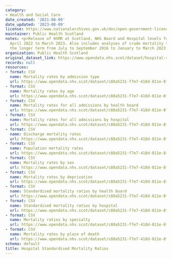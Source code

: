 ```yaml
---
category:
- Health and Social Care
date_created: '2021-08-09'
date_updated: '2023-08-09'
license: https://www.nationalarchives.gov.uk/doc/open-government-licence/version/3/
maintainer: Public Health Scotland
notes: <p>Release of HSMR at Scotland, NHS Board and Hospital levels for the period
  April 2022 to March 2023. Also includes analyses of crude mortality trends over
  the longer term from July to September 2016 to January to March 2023.</p>
organization: Public Health Scotland
original_dataset_link: https://www.opendata.nhs.scot/dataset/hospital-standardised-mortality-ratios
records: null
resources:
- format: CSV
  name: Mortality rates by admission type
  url: https://www.opendata.nhs.scot/dataset/c88a5231-f7e7-418d-811e-8fc2bec79787/resource/dc09221b-57cd-4fbb-b1ec-d1ec8607d4bc/download/2023-08-08_admissions_type_open_data.csv
- format: CSV
  name: Mortality rates by age
  url: https://www.opendata.nhs.scot/dataset/c88a5231-f7e7-418d-811e-8fc2bec79787/resource/0af7aecb-528c-4214-b86d-87370c0fa2b7/download/2023-08-08_age_group_open_data.csv
- format: CSV
  name: Mortality rates for all admissions by health board
  url: https://www.opendata.nhs.scot/dataset/c88a5231-f7e7-418d-811e-8fc2bec79787/resource/5e19bfcc-814a-4ab5-91de-0863be84ebfb/download/2023-08-08_all_admissions_open_data_hb.csv
- format: CSV
  name: Mortality rates for all admissions by hospital
  url: https://www.opendata.nhs.scot/dataset/c88a5231-f7e7-418d-811e-8fc2bec79787/resource/1340bc5f-33a0-4be2-87a4-0e1738547b38/download/2023-08-08_all_admissions_open_data_hosp.csv
- format: CSV
  name: Discharge mortality rates
  url: https://www.opendata.nhs.scot/dataset/c88a5231-f7e7-418d-811e-8fc2bec79787/resource/64347580-f69f-49a0-acc9-b509bbceab58/download/2023-08-08_discharge_open_data.csv
- format: CSV
  name: Population mortality rates
  url: https://www.opendata.nhs.scot/dataset/c88a5231-f7e7-418d-811e-8fc2bec79787/resource/ec2af2be-87b6-4df8-b76c-7dd46061f5be/download/2023-08-08_pop_open_data.csv
- format: CSV
  name: Mortality rates by sex
  url: https://www.opendata.nhs.scot/dataset/c88a5231-f7e7-418d-811e-8fc2bec79787/resource/cc1488be-b6b3-4bb2-9245-8307ca92056f/download/2023-08-08_sex_open_data.csv
- format: CSV
  name: Mortality rates by deprivation
  url: https://www.opendata.nhs.scot/dataset/c88a5231-f7e7-418d-811e-8fc2bec79787/resource/b409ca3c-c6e3-4c3b-8910-fedabe2c8e6e/download/2023-08-08_simd_open_data.csv
- format: CSV
  name: Standardised mortality ratios by health board
  url: https://www.opendata.nhs.scot/dataset/c88a5231-f7e7-418d-811e-8fc2bec79787/resource/1dbd64b9-9e9f-4268-a083-4a2480ed2da3/download/2023-08-08_smr_open_data_hb.csv
- format: CSV
  name: Standardised mortality ratios by hospital
  url: https://www.opendata.nhs.scot/dataset/c88a5231-f7e7-418d-811e-8fc2bec79787/resource/8381c6f3-21b1-4db6-9c12-fa464c9e4aa4/download/2023-08-08_smr_open_data_hosp.csv
- format: CSV
  name: Mortality ratios by specialty
  url: https://www.opendata.nhs.scot/dataset/c88a5231-f7e7-418d-811e-8fc2bec79787/resource/f46655f0-7d4d-4fba-95f1-76047cb84953/download/2023-08-08_spec_open_data.csv
- format: CSV
  name: Mortality rates by place of death
  url: https://www.opendata.nhs.scot/dataset/c88a5231-f7e7-418d-811e-8fc2bec79787/resource/0f906b20-3e3d-4c0e-b6d4-23b74f209ec6/download/2023-08-08_place_open_data.csv
schema: default
title: Hospital Standardised Mortality Ratios
---
```


